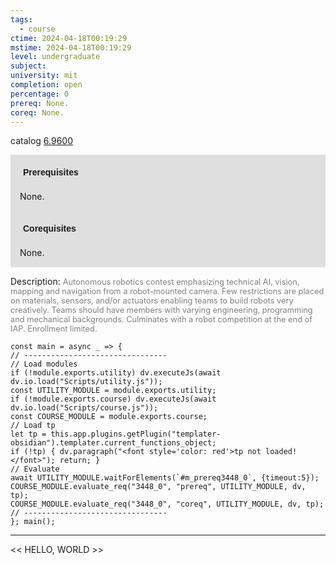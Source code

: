 ```yaml
---
tags:
  - course
ctime: 2024-04-18T00:19:29
mstime: 2024-04-18T00:19:29
level: undergraduate
subject: 
university: mit
completion: open
percentage: 0
prereq: None.
coreq: None.
---
```


catalog [6.9600](http://student.mit.edu/catalog/m6e.html#6.9600)

<span style="display: block; padding: 15px; background-color: rgb(100, 100, 100, 0.2);"><font id="m_prereq3448_0" style="display: block; font-family: Arial, sans-serif; font-weight: bold; padding: 5px">Prerequisites</font><br><span id="prereq3448_0">None.</span></span>
<span style="display: block; padding: 15px; background-color: rgb(100, 100, 100, 0.2);"><font id="m_coreq3448_0" style="display: block; font-family: Arial, sans-serif; font-weight: bold; padding: 5px">Corequisites</font><br><span id="coreq3448_0">None.</span></span>

<font style="">Description:</font>
<font style="color: grey; font-size: 0.8rem;">Autonomous robotics contest emphasizing technical AI, vision, mapping and navigation from a robot-mounted camera. Few restrictions are placed on materials, sensors, and/or actuators enabling teams to build robots very creatively. Teams should have members with varying engineering, programming and mechanical backgrounds. Culminates with a robot competition at the end of IAP. Enrollment limited.</font>

```dataviewjs
const main = async _ => {
// --------------------------------
// Load modules
if (!module.exports.utility) dv.executeJs(await dv.io.load("Scripts/utility.js"));
const UTILITY_MODULE = module.exports.utility;
if (!module.exports.course) dv.executeJs(await dv.io.load("Scripts/course.js"));
const COURSE_MODULE = module.exports.course;
// Load tp
let tp = this.app.plugins.getPlugin("templater-obsidian").templater.current_functions_object;
if (!tp) { dv.paragraph("<font style='color: red'>tp not loaded!</font>"); return; }
// Evaluate
await UTILITY_MODULE.waitForElements(`#m_prereq3448_0`, {timeout:5});
COURSE_MODULE.evaluate_req("3448_0", "prereq", UTILITY_MODULE, dv, tp);
COURSE_MODULE.evaluate_req("3448_0", "coreq", UTILITY_MODULE, dv, tp);
// --------------------------------
}; main();
```

---

<< HELLO, WORLD >>
